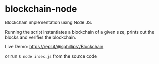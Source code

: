 # blockchain-node
Blockchain implementation using Node JS.

Running the script instantiates a blockchain of a given size, prints out the blocks and verifies the blockchain.

Live Demo: https://repl.it/@sphillips1/Blockchain

or run `$ node index.js` from the source code
